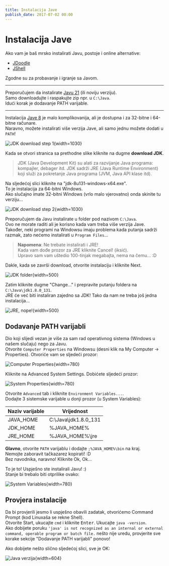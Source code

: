 ```yaml
---
title: Instalacija Jave
publish_date: 2017-07-02 00:00
---
```


# Instalacija Jave

Ako vam je baš mrsko instalirati Javu, postoje i online alternative:
- [JDoodle](https://www.jdoodle.com/online-java-compiler)
- [JShell](https://tryjshell.org/)

Zgodne su za probavanje i igranje sa Javom.

---
Preporučujem da instalirate [Javu 21](https://www.azul.com/downloads/?package=jdk#zulu) (ili noviju verziju).  
Samo downloadujte i raspakujte zip npr. u `C:\Java`.  
Idući korak je dodavanje PATH varijable.

---
Instalacija [Jave 8](https://www.java.com/en/download/) je malo komplikovanija, ali je dostupna i za 32-bitne i 64-bitne računare.        
Naravno, možete instalirati više verzija Jave, ali samo jednu možete dodati u `PATH`!

![JDK download step 1](/images/java/download-jdk-1.jpg){width=1030}


Kada se otvori stranica sa prethodne slike kliknite na dugme **download JDK**.

> JDK (Java Development Kit) su alati za razvijanje Java programa: kompajler, debager itd.
> JDK sadrži JRE (Java Runtime Environment) koji služi za pokretanje Java programa (JVM, Java API klase itd).

Na sljedećoj slici kliknite na "jdk-8u131-windows-x64.exe".  
To je instalacija za 64-bitni Windows.  
Ako slučajno imate 32-bitni Windows (vrlo malo vjerovatno) onda skinite tu verziju... 

![JDK download step 2](/images/java/download-jdk-2.jpg){width=1030}

Preporučujem da Javu instalirate u folder pod nazivom `C:\Java`.  
Ovo ne morate raditi ali je korisno kada vam treba više verzija Jave.  
Također, neki programi na Windowsu imaju problema kada putanja sadrži razmak, 
zato nećemo instalirati u `Program Files`... 

> **Napomena**: Ne trebate instalirati i JRE!  
> Kada vam dođe prozor za JRE kliknite Cancel! (iksić).  
> Upravo sam vam uštedio 100-tinjak megabajta, nema na čemu... :D

Dakle, kada se završi download, otvorite instalaciju i kliknite Next.

![JDK folder](/images/java/install-jdk-folder.jpg){width=500}

Zatim kliknite dugme "Change..." i prepravite putanju foldera na `C:\Java\jdk1.8.0_131`.  
JRE će već biti instaliran zajedno sa JDK! Tako da nam ne treba još jedna instalacija...

![JRE, nope!](/images/java/install-jre-no.jpg){width=500}


## Dodavanje PATH varijabli



Dio koji slijedi vezan je više za sam rad operativnog sistema (Windows u našem slučaju) nego za Javu.  
Otvorite `Computer Properties` na Windowsu (desni klik na My Computer -> Properties). Otvoriće vam se sljedeći prozor:


![Computer Properties](/images/os/windows/computer-properties.jpg){width=780}

Kliknite na Advanced System Settings. Dobićete sljedeći prozor:

![System Properties](/images/os/windows/system-properties.jpg){width=780}


Otvorite `Advanced` tab i kliknite `Environment Variables...`.  
Dodajte 3 sistemske varijable u donji prozor (u System Variables):

| Naziv varijable | Vrijednost |
| --- | --- |
| JAVA\_HOME | C:\\Java\\jdk1.8.0\_131 |
| JDK\_HOME | %JAVA\_HOME% |
| JRE\_HOME | %JAVA\_HOME%\\jre |



**Glavno**, otvorite `PATH` varijablu i dodajte `;%JAVA_HOME%\bin` na kraj.  
Nemojte zaboravit tačkazarez kopirati! :D  
Bez navodnika, naravno! Kliknite Ok, Ok...

To je to! Uspješno ste instalirali Javu! :)  
Stanje bi trebalo biti otprilike ovako:

![System Variables](/images/os/windows/system-variables.jpg){width=780}



## Provjera instalacije

Da bi provjerili jesmo li uspješno obavili zadatak, 
    otvorićemo Command Prompt (kod Linuxaša se rekne Shell).  
Otvorite Start, ukucajte `cmd` i kliknite <kbd>Enter</kbd>. Ukucajte `java -version`.  
Ako dobijete poruku 
    `'java' is not recognized as an internal or external command, operable program or batch file.`
    nešto nije uredu, provjerite sve korake sekcije "Dodavanje PATH varijabli" ponovo!

Ako dobijete nešto slično sljedećoj slici, sve je OK:

![Java verzija](/images/os/windows/cmd-java-version.jpg){width=604}



